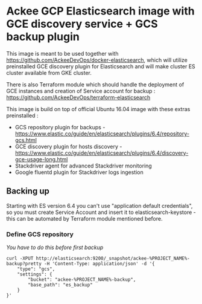 # Ackee GCP Elasticsearch image with GCE discovery service + GCS backup plugin

This image is meant to be used together with https://github.com/AckeeDevOps/docker-elasticsearch, which will utilize preinstalled GCE discovery plugin for Elasticsearch and will make cluster ES cluster available from GKE cluster.

There is also Terraform module which should handle the deployment of GCE instances and creation of Service account for backup : https://github.com/AckeeDevOps/terraform-elasticsearch

This image is build on top of official Ubuntu 16.04 image with these extras preinstalled :
* GCS repository plugin for backups - https://www.elastic.co/guide/en/elasticsearch/plugins/6.4/repository-gcs.html
* GCE discovery plugin for hosts discovery - https://www.elastic.co/guide/en/elasticsearch/plugins/6.4/discovery-gce-usage-long.html
* Stackdriver agent for advanced Stackdriver monitoring
* Google fluentd plugin for Stackdriver logs ingestion

## Backing up

Starting with ES version 6.4 you can't use "application default credentials", so you must create Service Account and insert it to elasticsearch-keystore - this can be automated by Terraform module mentioned before.

### Define GCS repository

*You have to do this before first backup*

    curl -XPUT http://elasticsearch:9200/_snapshot/ackee-%PROJECT_NAME%-backup?pretty -H 'Content-Type: application/json' -d '{
        "type": "gcs",
        "settings": {
            "bucket": "ackee-%PROJECT_NAME%-backup",
            "base_path": "es_backup" 
        }
    }'
